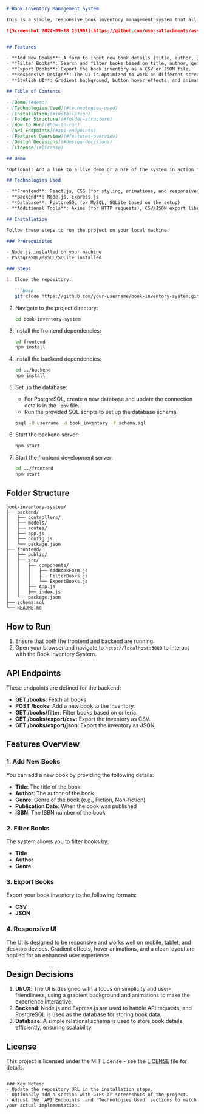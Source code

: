```markdown
# Book Inventory Management System

This is a simple, responsive book inventory management system that allows users to add, filter, and export book data. The system features an intuitive and stylish UI with gradient effects, animations, and responsive design.

![Screenshot 2024-09-18 131901](https://github.com/user-attachments/assets/a86ef845-9c08-4faf-bc94-19b1585da7fd)


## Features

- **Add New Books**: A form to input new book details (title, author, genre, publication date, ISBN) into the inventory.
- **Filter Books**: Search and filter books based on title, author, genre, and other criteria.
- **Export Books**: Export the book inventory as a CSV or JSON file.
- **Responsive Design**: The UI is optimized to work on different screen sizes.
- **Stylish UI**: Gradient background, button hover effects, and animations make the user experience more dynamic.

## Table of Contents

- [Demo](#demo)
- [Technologies Used](#technologies-used)
- [Installation](#installation)
- [Folder Structure](#folder-structure)
- [How to Run](#how-to-run)
- [API Endpoints](#api-endpoints)
- [Features Overview](#features-overview)
- [Design Decisions](#design-decisions)
- [License](#license)

## Demo

*Optional: Add a link to a live demo or a GIF of the system in action.*

## Technologies Used

- **Frontend**: React.js, CSS (for styling, animations, and responsiveness)
- **Backend**: Node.js, Express.js
- **Database**: PostgreSQL (or MySQL, SQLite based on the setup)
- **Additional Tools**: Axios (for HTTP requests), CSV/JSON export libraries

## Installation

Follow these steps to run the project on your local machine.

### Prerequisites

- Node.js installed on your machine
- PostgreSQL/MySQL/SQLite installed

### Steps

1. Clone the repository:

   ```bash
   git clone https://github.com/your-username/book-inventory-system.git
   ```

2. Navigate to the project directory:

   ```bash
   cd book-inventory-system
   ```

3. Install the frontend dependencies:

   ```bash
   cd frontend
   npm install
   ```

4. Install the backend dependencies:

   ```bash
   cd ../backend
   npm install
   ```

5. Set up the database:

   - For PostgreSQL, create a new database and update the connection details in the `.env` file.
   - Run the provided SQL scripts to set up the database schema.
   
   ```bash
   psql -U username -d book_inventory -f schema.sql
   ```

6. Start the backend server:

   ```bash
   npm start
   ```

7. Start the frontend development server:

   ```bash
   cd ../frontend
   npm start
   ```

## Folder Structure

```
book-inventory-system/
├── backend/
│   ├── controllers/
│   ├── models/
│   ├── routes/
│   ├── app.js
│   ├── config.js
│   └── package.json
├── frontend/
│   ├── public/
│   ├── src/
│   │   ├── components/
│   │   │   ├── AddBookForm.js
│   │   │   ├── FilterBooks.js
│   │   │   └── ExportBooks.js
│   │   ├── App.js
│   │   ├── index.js
│   └── package.json
├── schema.sql
└── README.md
```

## How to Run

1. Ensure that both the frontend and backend are running.
2. Open your browser and navigate to `http://localhost:3000` to interact with the Book Inventory System.

## API Endpoints

These endpoints are defined for the backend:

- **GET /books**: Fetch all books.
- **POST /books**: Add a new book to the inventory.
- **GET /books/filter**: Filter books based on criteria.
- **GET /books/export/csv**: Export the inventory as CSV.
- **GET /books/export/json**: Export the inventory as JSON.

## Features Overview

### 1. Add New Books

You can add a new book by providing the following details:

- **Title**: The title of the book
- **Author**: The author of the book
- **Genre**: Genre of the book (e.g., Fiction, Non-fiction)
- **Publication Date**: When the book was published
- **ISBN**: The ISBN number of the book

### 2. Filter Books

The system allows you to filter books by:

- **Title**
- **Author**
- **Genre**

### 3. Export Books

Export your book inventory to the following formats:

- **CSV**
- **JSON**

### 4. Responsive UI

The UI is designed to be responsive and works well on mobile, tablet, and desktop devices. Gradient effects, hover animations, and a clean layout are applied for an enhanced user experience.

## Design Decisions

1. **UI/UX**: The UI is designed with a focus on simplicity and user-friendliness, using a gradient background and animations to make the experience interactive.
2. **Backend**: Node.js and Express.js are used to handle API requests, and PostgreSQL is used as the database for storing book data.
3. **Database**: A simple relational schema is used to store book details efficiently, ensuring scalability.


## License

This project is licensed under the MIT License - see the [LICENSE](LICENSE) file for details.
```

### Key Notes:
- Update the repository URL in the installation steps.
- Optionally add a section with GIFs or screenshots of the project.
- Adjust the `API Endpoints` and `Technologies Used` sections to match your actual implementation.



